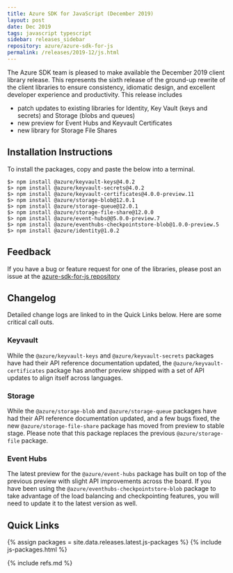 ```yaml
---
title: Azure SDK for JavaScript (December 2019)
layout: post
date: Dec 2019
tags: javascript typescript
sidebar: releases_sidebar
repository: azure/azure-sdk-for-js
permalink: /releases/2019-12/js.html
---
```


The Azure SDK team is pleased to make available the December 2019 client library release. This represents the sixth release of the ground-up rewrite of the client libraries to ensure consistency, idiomatic design, and excellent developer experience and productivity. This release includes 
- patch updates to existing libraries for Identity, Key Vault (keys and secrets) and Storage (blobs and queues)
- new preview for Event Hubs and Keyvault Certificates
- new library for Storage File Shares

## Installation Instructions
To install the packages, copy and paste the below into a terminal.

    $> npm install @azure/keyvault-keys@4.0.2
    $> npm install @azure/keyvault-secrets@4.0.2
    $> npm install @azure/keyvault-certificates@4.0.0-preview.11
    $> npm install @azure/storage-blob@12.0.1
    $> npm install @azure/storage-queue@12.0.1
    $> npm install @azure/storage-file-share@12.0.0
    $> npm install @azure/event-hubs@@5.0.0-preview.7
    $> npm install @azure/eventhubs-checkpointstore-blob@1.0.0-preview.5
    $> npm install @azure/identity@1.0.2

## Feedback
If you have a bug or feature request for one of the libraries, please post an issue at the [azure-sdk-for-js repository](https://github.com/azure/azure-sdk-for-js/issues)

## Changelog
Detailed change logs are linked to in the Quick Links below. Here are some critical call outs.

### Keyvault

While the `@azure/keyvault-keys` and `@azure/keyvault-secrets` packages have had their API reference documentation updated,
the `@azure/keyvault-certificates` package has another preview shipped with a set of API updates to align itself across languages.

### Storage

While the `@azure/storage-blob` and `@azure/storage-queue` packages have had their API reference documentation updated, 
and a few bugs fixed, the new `@azure/storage-file-share` package has moved from preview to stable stage.
Please note that this package replaces the previous `@azure/storage-file` package.

### Event Hubs

The latest preview for the `@azure/event-hubs` package has built on top of the previous preview with slight API improvements
across the board. If you have been using the `@azure/eventhubs-checkpointstore-blob` package 
to take advantage of the load balancing and checkpointing features, you will need to update it to the latest
version as well.

## Quick Links

{% assign packages = site.data.releases.latest.js-packages %}
{% include js-packages.html %}

{% include refs.md %}

